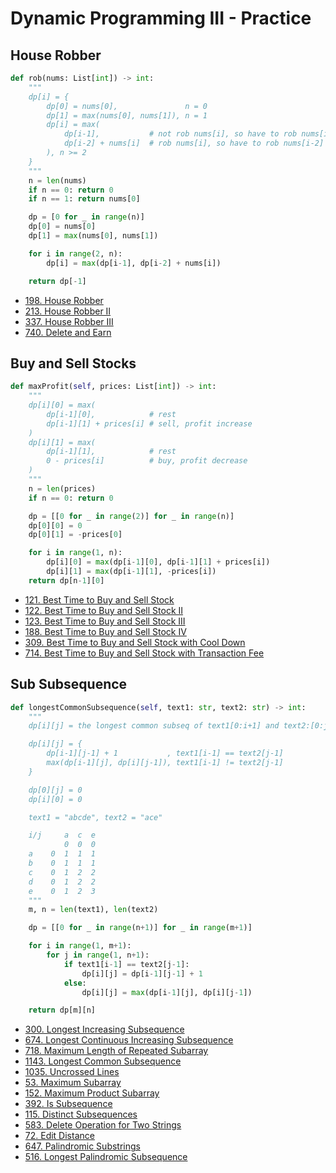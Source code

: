 # Dynamic Programming III - Practice

## House Robber

```py
def rob(nums: List[int]) -> int:
    """
    dp[i] = {
        dp[0] = nums[0],               n = 0
        dp[1] = max(nums[0], nums[1]), n = 1
        dp[i] = max(
            dp[i-1],           # not rob nums[i], so have to rob nums[i-1]
            dp[i-2] + nums[i]  # rob nums[i], so have to rob nums[i-2]
        ), n >= 2
    }
    """
    n = len(nums)
    if n == 0: return 0
    if n == 1: return nums[0]

    dp = [0 for _ in range(n)]
    dp[0] = nums[0]
    dp[1] = max(nums[0], nums[1])

    for i in range(2, n):
        dp[i] = max(dp[i-1], dp[i-2] + nums[i])

    return dp[-1]
```

- [198. House Robber](https://leetcode.com/problems/house-robber/)
- [213. House Robber II](https://leetcode.com/problems/house-robber-ii/)
- [337. House Robber III](https://leetcode.com/problems/house-robber-iii/)
- [740. Delete and Earn](https://leetcode.com/problems/delete-and-earn/)

## Buy and Sell Stocks

```py
def maxProfit(self, prices: List[int]) -> int:
    """
    dp[i][0] = max(
        dp[i-1][0],            # rest
        dp[i-1][1] + prices[i] # sell, profit increase
    )
    dp[i][1] = max(
        dp[i-1][1],            # rest
        0 - prices[i]          # buy, profit decrease
    )
    """
    n = len(prices)
    if n == 0: return 0

    dp = [[0 for _ in range(2)] for _ in range(n)]
    dp[0][0] = 0
    dp[0][1] = -prices[0]

    for i in range(1, n):
        dp[i][0] = max(dp[i-1][0], dp[i-1][1] + prices[i])
        dp[i][1] = max(dp[i-1][1], -prices[i])
    return dp[n-1][0]
```

- [121. Best Time to Buy and Sell Stock](https://leetcode.com/problems/best-time-to-buy-and-sell-stock/)
- [122. Best Time to Buy and Sell Stock II](https://leetcode.com/problems/best-time-to-buy-and-sell-stock-ii/)
- [123. Best Time to Buy and Sell Stock III](https://leetcode.com/problems/best-time-to-buy-and-sell-stock-iii/)
- [188. Best Time to Buy and Sell Stock IV](https://leetcode.com/problems/best-time-to-buy-and-sell-stock-iv/)
- [309. Best Time to Buy and Sell Stock with Cool Down](https://leetcode.com/problems/best-time-to-buy-and-sell-stock-with-cooldown/)
- [714. Best Time to Buy and Sell Stock with Transaction Fee](https://leetcode.com/problems/best-time-to-buy-and-sell-stock-with-transaction-fee/)

## Sub Subsequence

```py
def longestCommonSubsequence(self, text1: str, text2: str) -> int:
    """
    dp[i][j] = the longest common subseq of text1[0:i+1] and text2:[0:j+1]

    dp[i][j] = {
        dp[i-1][j-1] + 1           , text1[i-1] == text2[j-1]
        max(dp[i-1][j], dp[i][j-1]), text1[i-1] != text2[j-1]
    }

    dp[0][j] = 0
    dp[i][0] = 0

    text1 = "abcde", text2 = "ace"

    i/j     a  c  e
            0  0  0
    a    0  1  1  1
    b    0  1  1  1
    c    0  1  2  2
    d    0  1  2  2
    e    0  1  2  3
    """
    m, n = len(text1), len(text2)

    dp = [[0 for _ in range(n+1)] for _ in range(m+1)]

    for i in range(1, m+1):
        for j in range(1, n+1):
            if text1[i-1] == text2[j-1]:
                dp[i][j] = dp[i-1][j-1] + 1
            else:
                dp[i][j] = max(dp[i-1][j], dp[i][j-1])

    return dp[m][n]
```

- [300. Longest Increasing Subsequence](https://leetcode.com/problems/longest-increasing-subsequence/)
- [674. Longest Continuous Increasing Subsequence](https://leetcode.com/problems/longest-continuous-increasing-subsequence/)
- [718. Maximum Length of Repeated Subarray](https://leetcode.com/problems/maximum-length-of-repeated-subarray/)
- [1143. Longest Common Subsequence](https://leetcode.com/problems/longest-common-subsequence/)
- [1035. Uncrossed Lines](https://leetcode.com/problems/uncrossed-lines/)
- [53. Maximum Subarray](https://leetcode.com/problems/maximum-subarray/)
- [152. Maximum Product Subarray](https://leetcode.com/problems/maximum-product-subarray/description/)
- [392. Is Subsequence](https://leetcode.com/problems/is-subsequence/)
- [115. Distinct Subsequences](https://leetcode.com/problems/distinct-subsequences/)
- [583. Delete Operation for Two Strings](https://leetcode.com/problems/delete-operation-for-two-strings/)
- [72. Edit Distance](https://leetcode.com/problems/edit-distance/)
- [647. Palindromic Substrings](https://leetcode.com/problems/palindromic-substrings/)
- [516. Longest Palindromic Subsequence](https://leetcode.com/problems/longest-palindromic-subsequence/)
